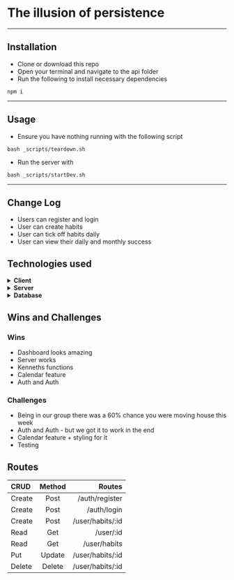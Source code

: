 # The illusion of persistence
---

## Installation
- Clone or download this repo
- Open your terminal and navigate to the api folder
- Run the following to install necessary dependencies
```
npm i
```
---
## Usage

- Ensure you have nothing running with the following script 
```
bash _scripts/teardown.sh
```
- Run the server with
```
bash _scripts/startDev.sh
```
---
## Change Log

- Users can register and login
- User can create habits
- User can tick off habits daily
- User can view their daily and monthly success

## Technologies used

<details>
  <summary><b>Client</b></summary>
  
  
  - HTML
  - CSS
  - JavaScript
  - [NPM](https://www.npmjs.com/)
    - [concurrently](https://www.npmjs.com/package/concurrently)
    - [watchify](https://www.npmjs.com/package/watchify)
    - [jest](https://www.npmjs.com/package/jest)
    - [jwt-decode](https://www.npmjs.com/package/jwt-decode)

</details>

<details>
  <summary><b>Server</b></summary>

- [Docker](https://www.docker.com/)
- [NodeJs](https://nodejs.org/en/)
- [NPM](https://www.npmjs.com/)

  - [express](https://www.npmjs.com/package/express)
  - [cors](https://www.npmjs.com/package/cors)
  - [jsonwebtoken](https://www.npmjs.com/package/jsonwebtoken)
  - [pg](https://www.npmjs.com/package/pg)
  - [bcrypt](https://www.npmjs.com/package/bcrypt)
  - [jest](https://www.npmjs.com/package/jest)
  - [supertest](https://www.npmjs.com/package/supertest)
  - [nodemon](https://www.npmjs.com/package/nodemon)

</details>

<details>
  <summary><b>Database</b></summary>

- [Docker](https://www.docker.com/)
- [PostgreSQL](https://www.postgresql.org/)
  
  </details>

## Wins and Challenges

### Wins
  - Dashboard looks amazing
  - Server works
  - Kenneths functions
  - Calendar feature
  - Auth and Auth

### Challenges
  
  - Being in our group there was a 60% chance you were moving house this week
  - Auth and Auth - but we got it to work in the end
  - Calendar feature + styling for it
  - Testing
</details>

## Routes

| CRUD      | Method | Routes |
| :---        |    :----:   |          ---: |
| Create      | Post       | /auth/register  |
| Create   | Post        | /auth/login      |
| Create      | Post       | /user/habits/:id  |
| Read      | Get      | /user/:id   |
| Read   | Get       | /user/habits      |
| Put   | Update       | /user/habits/:id|
| Delete      | Delete       | /user/habits/:id   |



  
